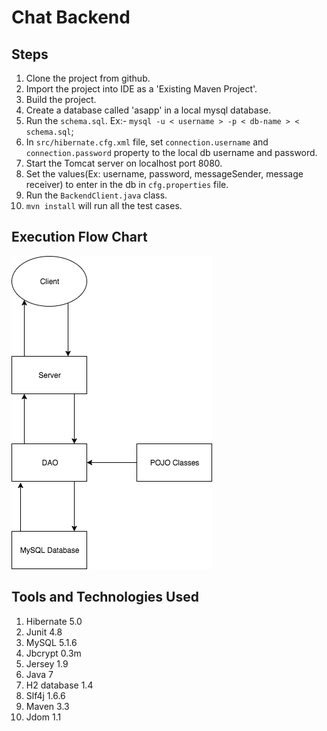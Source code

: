 
# Chat Backend

## Steps 
1. Clone the project from github.
2. Import the project into IDE as a 'Existing Maven Project'. 
3. Build the project.
4. Create a database called 'asapp' in a local mysql database.
5. Run the `schema.sql`. 
  Ex:- `mysql -u < username > -p < db-name > < schema.sql`;
6. In `src/hibernate.cfg.xml` file, set `connection.username` and `connection.password` property to the local db username and password. 
7. Start the Tomcat server on localhost port 8080.
8. Set the values(Ex: username, password, messageSender, message receiver)  to enter in the db in `cfg.properties` file. 
9. Run the `BackendClient.java` class. 
10. `mvn install` will run all the test cases.

## Execution Flow Chart
  ![alt tag](https://github.com/rahulredd/ChatBackend/blob/master/flowchart.png)
  
##  Tools and Technologies Used
1. Hibernate 5.0
2. Junit 4.8
3. MySQL 5.1.6
4. Jbcrypt 0.3m
5. Jersey 1.9
6. Java 7
7. H2 database 1.4
8. Slf4j 1.6.6
9. Maven 3.3
10. Jdom 1.1
